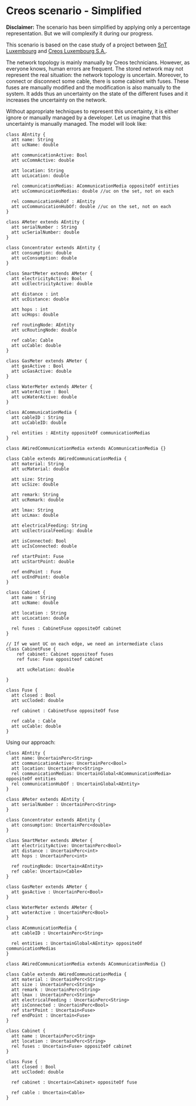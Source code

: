 # Creos scenario - Simplified

**Disclaimer:** The scenario has been simplified by applying only a percentage representation. 
But we will complexify it during our progress.

This scenario is based on the case study of a project between [SnT Luxembourg](https://wwwfr.uni.lu/snt) and [Creos Luxembourg S.A.](http://www.creos-net.lu/start.html).

The network topology is mainly manually by Creos technicians. 
However, as everyone knows, human errors are frequent.
The stored network may not represent the real situation: the network topology is uncertain.
Moreover, to connect or disconnect some cable, there is some cabinet with fuses. 
These fuses are manually modified and the modification is also manually to the system.
It adds thus an uncertainty on the state of the different fuses and it increases the uncertainty on the network.

Without appropriate techniques to represent this uncertainty, it is either ignore or manually managed by a developer.
Let us imagine that this uncertainty is manually managed.
The model will look like:

```
class AEntity {
  att name: String
  att ucName: double

  att communicationActive: Bool
  att ucCommActive: double
  
  att location: String
  att ucLocation: double

  rel communicationMedias: ACommunicationMedia oppositeOf entities
  att ucCommunicationMedias: double //uc on the set, not on each

  rel communicationHubOf : AEntity
  att ucCommunicationHubOf: double //uc on the set, not on each
}

class AMeter extends AEntity {
  att serialNumber : String
  att ucSerialNumber: double
}

class Concentrator extends AEntity {
  att consumption: double
  att ucConsumption: double
}

class SmartMeter extends AMeter {
  att electricityActive: Bool
  att ucElectricityActive: double

  att distance : int
  att ucDistance: double 

  att hops : int
  att ucHops: double

  ref routingNode: AEntity
  att ucRoutingNode: double

  ref cable: Cable
  att ucCable: double
}

class GasMeter extends AMeter {
  att gasActive : Bool
  att ucGasActive: double
}

class WaterMeter extends AMeter {
  att waterActive : Bool
  att ucWaterActive: double
}

class ACommunicationMedia {
  att cableID : String
  att ucCableID: double

  rel entities : AEntity oppositeOf communicationMedias
}

class AWiredCommunicationMedia extends ACommunicationMedia {}

class Cable extends AWiredCommunicationMedia {
  att material: String
  att ucMaterial: double

  att size: String
  att ucSize: double

  att remark: String
  att ucRemark: double

  att lmax: String
  att ucLmax: double

  att electricalFeeding: String
  att ucElectricalFeeding: double

  att isConnected: Bool
  att ucIsConnected: double

  ref startPoint: Fuse
  att ucStartPoint: double

  ref endPoint : Fuse
  att ucEndPoint: double
}

class Cabinet {
  att name : String
  att ucName: double

  att location : String
  att ucLocation: double
  
  rel fuses : CabinetFuse oppositeOf cabinet
}

// If we want UC on each edge, we need an intermediate class 
class CabinetFuse {
    ref cabinet: Cabinet oppositeof fuses
    ref fuse: Fuse oppositeof cabinet

    att ucRelation: double

}

class Fuse {
  att closed : Bool
  att ucCloded: double

  ref cabinet : CabinetFuse oppositeOf fuse

  ref cable : Cable
  att ucCable: double
}
```

Using our approach:

```
class AEntity {
  att name: UncertainPerc<String>
  att communicationActive: UncertainPerc<Bool>
  att location: UncertainPerc<String>
  rel communicationMedias: UncertainGlobal<ACommunicationMedia> oppositeOf entities
  rel communicationHubOf : UncertainGlobal<AEntity>
}

class AMeter extends AEntity {
  att serialNumber : UncertainPerc<String>
}

class Concentrator extends AEntity {
  att consumption: UncertainPerc<double>
}

class SmartMeter extends AMeter {
  att electricityActive: UncertainPerc<Bool>
  att distance : UncertainPerc<int>
  att hops : UncertainPerc<int>

  ref routingNode: Uncertain<AEntity>
  ref cable: Uncertain<Cable>
}

class GasMeter extends AMeter {
  att gasActive : UncertainPerc<Bool>
}

class WaterMeter extends AMeter {
  att waterActive : UncertainPerc<Bool>
}

class ACommunicationMedia {
  att cableID : UncertainPerc<String>

  rel entities : UncertainGlobal<AEntity> oppositeOf communicationMedias
}

class AWiredCommunicationMedia extends ACommunicationMedia {}

class Cable extends AWiredCommunicationMedia {
  att material : UncertainPerc<String>
  att size : UncertainPerc<String>
  att remark : UncertainPerc<String>
  att lmax : UncertainPerc<String>
  att electricalFeeding : UncertainPerc<String>
  att isConnected : UncertainPerc<Bool>
  ref startPoint : Uncertain<Fuse>
  ref endPoint : Uncertain<Fuse>
}

class Cabinet {
  att name : UncertainPerc<String>
  att location : UncertainPerc<String>
  rel fuses : Uncertain<Fuse> oppositeOf cabinet
}

class Fuse {
  att closed : Bool
  att ucCloded: double

  ref cabinet : Uncertain<Cabinet> oppositeOf fuse

  ref cable : Uncertain<Cable>
}
```



